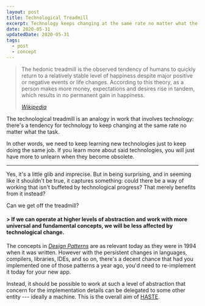 ```yaml
---
layout: post
title: Technological Treadmill
excerpt: Technology keeps changing at the same rate no matter what the task.
date: 2020-05-31
updatedDate: 2020-05-31
tags:
  - post
  - concept
---
```


> The hedonic treadmill is the observed tendency of humans to quickly return to a relatively stable level of happiness despite major positive or negative events or life changes. According to this theory, as a person makes more money, expectations and desires rise in tandem, which results in no permanent gain in happiness.
>
> *[Wikipedia](https://en.wikipedia.org/wiki/Hedonic_treadmill)*

The technological treadmill is an analogy in work that involves technology: there's a tendency for technology to keep changing at the same rate no matter what the task.

In other words, we need to keep learning new technologies just to keep doing the same job. If you learn more about said technologies, you will just have more to unlearn when they become obsolete.

* * * * *

Yes, it's a little glib and imprecise. But in being surprising, and in seeming like it shouldn't be true, it captures something: could there be a way of working that isn't buffeted by technological progress? That merely benefits from it instead?

Can we get off the treadmill?

#### > If we can operate at higher levels of abstraction and work with more universal and fundamental concepts, we will be less affected by technological change.

The concepts in [*Design Patterns*](https://en.wikipedia.org/wiki/Design_Patterns) are as relevant today as they were in 1994 when it was written. However with the persistent changes in languages, compilers, libraries, IDEs, and so on, there's a decent chance that had you implemented one of those patterns a year ago, you'd need to re-implement it today for your new app.

Instead, it should be possible to work at such a level of abstraction that concern for the implementation details can be delegated to some other entity --- ideally a machine. This is the overall aim of [HASTE](https://motif.software/blog/haste/).
